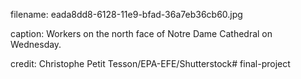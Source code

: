 filename: eada8dd8-6128-11e9-bfad-36a7eb36cb60.jpg

caption: Workers on the north face of Notre Dame Cathedral on Wednesday.

credit: Christophe Petit Tesson/EPA-EFE/Shutterstock# final-project
